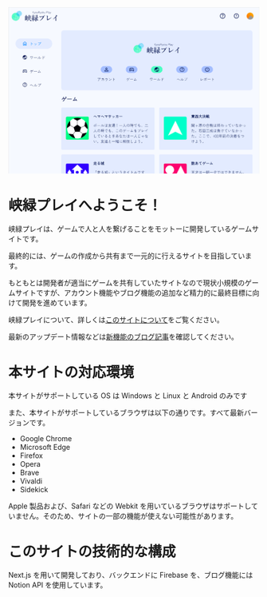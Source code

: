 ![aa](public/KyouRyokuPlayScreen.png)

# 峡緑プレイへようこそ！

峡緑プレイは、ゲームで人と人を繋げることをモットーに開発しているゲームサイトです。

最終的には、ゲームの作成から共有まで一元的に行えるサイトを目指しています。

もともとは開発者が適当にゲームを共有していたサイトなので現状小規模のゲームサイトですが、アカウント機能やブログ機能の追加など精力的に最終目標に向けて開発を進めています。

峡緑プレイについて、詳しくは[このサイトについて](https://kyouryoku.net/blog/15542357-ea21-8033-91ab-cd1580261a28)をご覧ください。

最新のアップデート情報などは[新機能のブログ記事](https://kyouryoku.net/blog?tag=%E6%96%B0%E6%A9%9F%E8%83%BD)を確認してください。

# 本サイトの対応環境

本サイトがサポートしている OS は Windows と Linux と Android のみです

また、本サイトがサポートしているブラウザは以下の通りです。すべて最新バージョンです。

- Google Chrome
- Microsoft Edge
- Firefox
- Opera
- Brave
- Vivaldi
- Sidekick

Apple 製品および、Safari などの Webkit を用いているブラウザはサポートしていません。そのため、サイトの一部の機能が使えない可能性があります。

# このサイトの技術的な構成

Next.js を用いて開発しており、バックエンドに Firebase を、ブログ機能には Notion API を使用しています。
